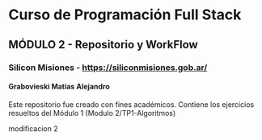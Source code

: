 # Curso de Programación Full Stack
## MÓDULO 2 - Repositorio y WorkFlow
### Silicon Misiones - https://siliconmisiones.gob.ar/
#### Grabovieski Matias Alejandro
Este repositorio fue creado con fines académicos. 
Contiene los ejercicios resueltos del Módulo 1 (Modulo 2/TP1-Algoritmos)

   modificacion 2
